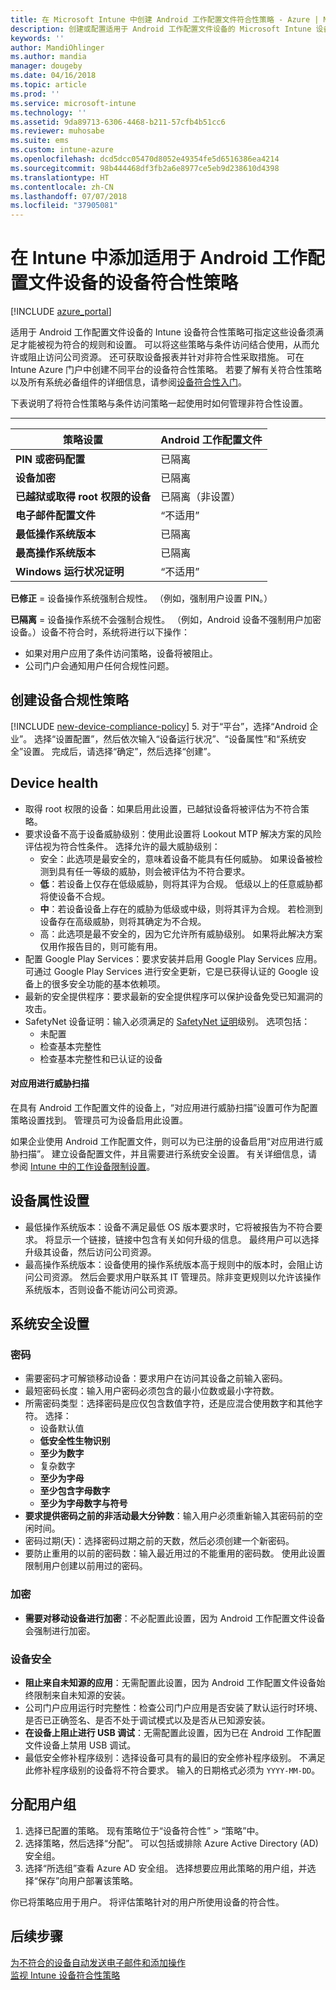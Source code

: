 ```yaml
---
title: 在 Microsoft Intune 中创建 Android 工作配置文件符合性策略 - Azure | Microsoft Docs
description: 创建或配置适用于 Android 工作配置文件设备的 Microsoft Intune 设备符合性策略。 选择允许使用已越狱设备、设置可接受的威胁级别、查看 Google Play、输入最低和最高操作系统版本、选择密码要求并允许旁加载应用程序。
keywords: ''
author: MandiOhlinger
ms.author: mandia
manager: dougeby
ms.date: 04/16/2018
ms.topic: article
ms.prod: ''
ms.service: microsoft-intune
ms.technology: ''
ms.assetid: 9da89713-6306-4468-b211-57cfb4b51cc6
ms.reviewer: muhosabe
ms.suite: ems
ms.custom: intune-azure
ms.openlocfilehash: dcd5dcc05470d8052e49354fe5d6516386ea4214
ms.sourcegitcommit: 98b444468df3fb2a6e8977ce5eb9d238610d4398
ms.translationtype: HT
ms.contentlocale: zh-CN
ms.lasthandoff: 07/07/2018
ms.locfileid: "37905081"
---
```

# <a name="add-a-device-compliance-policy-for-android-work-profile-devices-in-intune"></a>在 Intune 中添加适用于 Android 工作配置文件设备的设备符合性策略

[!INCLUDE [azure_portal](./includes/azure_portal.md)]

适用于 Android 工作配置文件设备的 Intune 设备符合性策略可指定这些设备须满足才能被视为符合的规则和设置。 可以将这些策略与条件访问结合使用，从而允许或阻止访问公司资源。 还可获取设备报表并针对非符合性采取措施。 可在 Intune Azure 门户中创建不同平台的设备符合性策略。 若要了解有关符合性策略以及所有系统必备组件的详细信息，请参阅[设备符合性入门](device-compliance-get-started.md)。

下表说明了将符合性策略与条件访问策略一起使用时如何管理非符合性设置。

--------------------------

|**策略设置**| **Android 工作配置文件** |
| --- | --- |
| **PIN 或密码配置** |  已隔离 |
| **设备加密** |  已隔离 |
| **已越狱或取得 root 权限的设备** | 已隔离（非设置） |
| **电子邮件配置文件** | “不适用” |
| **最低操作系统版本** | 已隔离 |
| **最高操作系统版本** | 已隔离 |
| **Windows 运行状况证明** |“不适用” |

**已修正** = 设备操作系统强制合规性。 （例如，强制用户设置 PIN。）

**已隔离** = 设备操作系统不会强制合规性。 （例如，Android 设备不强制用户加密设备。）设备不符合时，系统将进行以下操作：

- 如果对用户应用了条件访问策略，设备将被阻止。
- 公司门户会通知用户任何合规性问题。

## <a name="create-a-device-compliance-policy"></a>创建设备合规性策略

[!INCLUDE [new-device-compliance-policy](./includes/new-device-compliance-policy.md)]
5. 对于“平台”，选择“Android 企业”。 选择“设置配置”，然后依次输入“设备运行状况”、“设备属性”和“系统安全”设置。 完成后，请选择“确定”，然后选择“创建”。

<!--- 4. Choose **Actions for noncompliance** to say what actions should happen when a device is determined as noncompliant with this policy.
5. In the **Actions for noncompliance** pane, choose **Add** to create a new action.  The action parameters pane allows you to specify the action, email recipients that should receive the notification in addition to the user of the device, and the content of the notification that you want to send.
6. The message template option allows you to create several custom emails depending on when the action is set to take. For example, you can create a message for notifications that are sent for the first time and a different message for final warning before access is blocked. The custom messages that you create can be used for all your device compliance policy.
7. Specify the **Grace period** which determines when that action to take place.  For example, you may want to send a notification as soon as the device is evaluated as noncompliant, but allow some time before enforcing the conditional access policy to block access to company resources like SharePoint online.
8. Choose **Add** to finish creating the action.
9. You can create multiple actions and the sequence in which they should occur. Choose **Ok** when you are finished creating all the actions.--->

## <a name="device-health"></a>Device health

- 取得 root 权限的设备：如果启用此设置，已越狱设备将被评估为不符合策略。
- 要求设备不高于设备威胁级别：使用此设置将 Lookout MTP 解决方案的风险评估视为符合性条件。 选择允许的最大威胁级别：
  - 安全：此选项是最安全的，意味着设备不能具有任何威胁。 如果设备被检测到具有任一等级的威胁，则会被评估为不符合要求。
  - **低**：若设备上仅存在低级威胁，则将其评为合规。 低级以上的任意威胁都将使设备不合规。
  - **中**：若设备设备上存在的威胁为低级或中级，则将其评为合规。 若检测到设备存在高级威胁，则将其确定为不合规。
  - 高：此选项是最不安全的，因为它允许所有威胁级别。 如果将此解决方案仅用作报告目的，则可能有用。
- 配置 Google Play Services：要求安装并启用 Google Play Services 应用。 可通过 Google Play Services 进行安全更新，它是已获得认证的 Google 设备上的很多安全功能的基本依赖项。
- 最新的安全提供程序：要求最新的安全提供程序可以保护设备免受已知漏洞的攻击。
- SafetyNet 设备证明：输入必须满足的 [SafetyNet 证明](https://developer.android.com/training/safetynet/attestation.html)级别。 选项包括：
  - 未配置
  - 检查基本完整性
  - 检查基本完整性和已认证的设备

#### <a name="threat-scan-on-apps"></a>对应用进行威胁扫描

在具有 Android 工作配置文件的设备上，“对应用进行威胁扫描”设置可作为配置策略设置找到。 管理员可为设备启用此设置。

如果企业使用 Android 工作配置文件，则可以为已注册的设备启用“对应用进行威胁扫描”。 建立设备配置文件，并且需要进行系统安全设置。 有关详细信息，请参阅 [Intune 中的工作设备限制设置](device-restrictions-android-for-work.md)。

## <a name="device-property-settings"></a>设备属性设置

- 最低操作系统版本：设备不满足最低 OS 版本要求时，它将被报告为不符合要求。 将显示一个链接，链接中包含有关如何升级的信息。 最终用户可以选择升级其设备，然后访问公司资源。
- 最高操作系统版本：设备使用的操作系统版本高于规则中的版本时，会阻止访问公司资源。 然后会要求用户联系其 IT 管理员。除非变更规则以允许该操作系统版本，否则设备不能访问公司资源。

## <a name="system-security-settings"></a>系统安全设置

### <a name="password"></a>密码

- 需要密码才可解锁移动设备：要求用户在访问其设备之前输入密码。
- 最短密码长度：输入用户密码必须包含的最小位数或最小字符数。
- 所需密码类型：选择密码是应仅包含数值字符，还是应混合使用数字和其他字符。 选择：
  - 设备默认值
  - **低安全性生物识别**
  - **至少为数字**
  - 复杂数字
  - **至少为字母**
  - **至少包含字母数字**
  - **至少为字母数字与符号**
- **要求提供密码之前的非活动最大分钟数**：输入用户必须重新输入其密码前的空闲时间。
- 密码过期(天)：选择密码过期之前的天数，然后必须创建一个新密码。
- 要防止重用的以前的密码数：输入最近用过的不能重用的密码数。 使用此设置限制用户创建以前用过的密码。

### <a name="encryption"></a>加密

- **需要对移动设备进行加密**：不必配置此设置，因为 Android 工作配置文件设备会强制进行加密。

### <a name="device-security"></a>设备安全

- **阻止来自未知源的应用**：无需配置此设置，因为 Android 工作配置文件设备始终限制来自未知源的安装。
- 公司门户应用运行时完整性：检查公司门户应用是否安装了默认运行时环境、是否已正确签名、是否不处于调试模式以及是否从已知源安装。
- **在设备上阻止进行 USB 调试**：无需配置此设置，因为已在 Android 工作配置文件设备上禁用 USB 调试。
- 最低安全修补程序级别：选择设备可具有的最旧的安全修补程序级别。 不满足此修补程序级别的设备将不符合要求。 输入的日期格式必须为 `YYYY-MM-DD`。

## <a name="assign-user-groups"></a>分配用户组

1. 选择已配置的策略。 现有策略位于“设备符合性” > “策略”中。
2. 选择策略，然后选择“分配”。 可以包括或排除 Azure Active Directory (AD) 安全组。
3. 选择“所选组”查看 Azure AD 安全组。 选择想要应用此策略的用户组，并选择“保存”向用户部署该策略。

你已将策略应用于用户。 将评估策略针对的用户所使用设备的符合性。

## <a name="next-steps"></a>后续步骤
[为不符合的设备自动发送电子邮件和添加操作](actions-for-noncompliance.md)  
[监视 Intune 设备符合性策略](compliance-policy-monitor.md)
